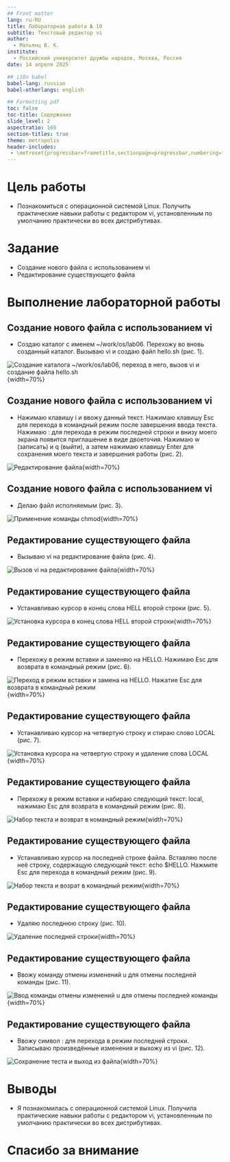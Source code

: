 ```yaml
---
## Front matter
lang: ru-RU
title: Лабораторная работа № 10
subtitle: Текстовый редактор vi
author:
  - Мальянц В. К.
institute:
  - Российский университет дружбы народов, Москва, Россия
date: 14 апреля 2025

## i18n babel
babel-lang: russian
babel-otherlangs: english

## Formatting pdf
toc: false
toc-title: Содержание
slide_level: 2
aspectratio: 169
section-titles: true
theme: metropolis
header-includes:
 - \metroset{progressbar=frametitle,sectionpage=progressbar,numbering=fraction}
---
```


# Цель работы

- Познакомиться с операционной системой Linux. Получить практические навыки работы с редактором vi, установленным по умолчанию практически во всех дистрибутивах.

# Задание

- Создание нового файла с использованием vi
- Редактирование существующего файла

# Выполнение лабораторной работы
## Создание нового файла с использованием vi

- Создаю каталог с именем ~/work/os/lab06. Перехожу во вновь созданный каталог. Вызываю vi и создаю файл hello.sh (рис. 1).

![Создание каталога ~/work/os/lab06, переход в него, вызов vi и создание файла hello.sh](image/1.png){width=70%}

## Создание нового файла с использованием vi

- Нажимаю клавишу i и ввожу данный текст. Нажимаю клавишу Esc для перехода в командный режим после завершения ввода текста. Нажимаю : для перехода в режим последней строки и внизу моего экрана появится приглашение в виде двоеточия. Нажимаю w (записать) и q (выйти), а затем нажимаю клавишу Enter для сохранения моего текста и завершения работы (рис. 2).

![Редактирование файла](image/2.png){width=70%}

## Создание нового файла с использованием vi

- Делаю файл исполняемым (рис. 3).

![Применение команды chmod](image/3.png){width=70%}

## Редактирование существующего файла

- Вызываю vi на редактирование файла (рис. 4).

![Вызов vi на редактирование файла](image/4.png){width=70%}

## Редактирование существующего файла

- Устанавливаю курсор в конец слова HELL второй строки (рис. 5).

![Установка курсора в конец слова HELL второй строки](image/5.png){width=70%}

## Редактирование существующего файла

- Перехожу в режим вставки и заменяю на HELLO. Нажимаю Esc для возврата в командный режим (рис. 6).

![Переход в режим вставки и замена на HELLO. Нажатие Esc для возврата в командный режим](image/6.png){width=70%}

## Редактирование существующего файла

- Устанавливаю курсор на четвертую строку и стираю слово LOCAL (рис. 7).

![Установка курсора на четвертую строку и удаление слова LOCAL](image/7.png){width=70%}

## Редактирование существующего файла

- Перехожу в режим вставки и набираю следующий текст: local, нажимаю Esc для возврата в командный режим (рис. 8).

![Набор текста и возврат в командный режим](image/8.png){width=70%}

## Редактирование существующего файла

- Устанавливаю курсор на последней строке файла. Вставляю после неё строку, содержащую следующий текст: echo $HELLO. Нажмите Esc для перехода в командный режим (рис. 9).

![Набор текста и возрат в командный режим](image/9.png){width=70%}

## Редактирование существующего файла

- Удаляю последнюю строку (рис. 10).

![Удаление последней строки](image/10.png){width=70%}

## Редактирование существующего файла

- Ввожу команду отмены изменений u для отмены последней команды (рис. 11).

![Ввод команды отмены изменений u для отмены последней команды](image/11.png){width=70%}

## Редактирование существующего файла

- Ввожу символ : для перехода в режим последней строки. Записываю произведённые изменения и выхожу из vi (рис. 12).

![Сохранение теста и выход из файла](image/12.png){width=70%}

# Выводы

- Я познакомилась с операционной системой Linux. Получила практические навыки работы с редактором vi, установленным по умолчанию практически во всех дистрибутивах.

# Спасибо за внимание
